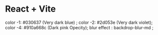 # React + Vite

color -1: #030637 (Very dark blue) ;
color -2: #2d053e (Very dark violet);
color -4: #910a668c (Dark pink Opecity);
blur effect :  backdrop-blur-md ;

